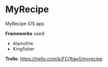 # MyRecipe
MyRecipe iOS app

**Frameworks** used:
- Alamofire
- Kingfisher

**Trello**: https://trello.com/b/FCj1hav0/myrecipe
